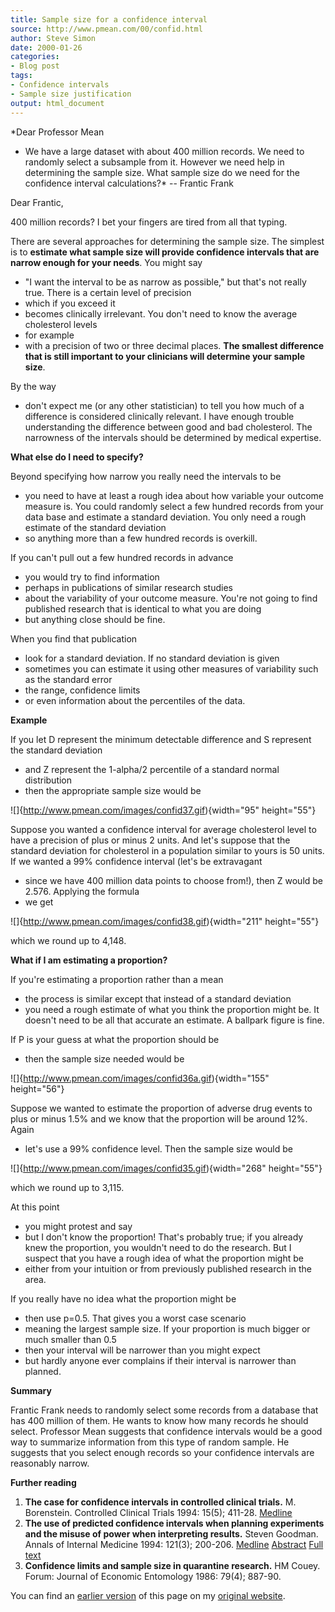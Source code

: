 ```yaml
---
title: Sample size for a confidence interval
source: http://www.pmean.com/00/confid.html
author: Steve Simon
date: 2000-01-26
categories:
- Blog post
tags:
- Confidence intervals
- Sample size justification
output: html_document
---
```

*Dear Professor Mean
- We have a large dataset with about 400 million
records. We need to randomly select a subsample from it. However we need
help in determining the sample size. What sample size do we need for the
confidence interval calculations?* -- Frantic Frank

<!---More--->

Dear Frantic,

400 million records? I bet your fingers are tired from all that
typing.

There are several approaches for determining the sample size. The
simplest is to **estimate what sample size will provide confidence
intervals that are narrow enough for your needs**. You might say
- "I
want the interval to be as narrow as possible," but that's not
really true. There is a certain level of precision
- which if you
exceed it
- becomes clinically irrelevant. You don't need to know the
average cholesterol levels
- for example
- with a precision of two or
three decimal places. **The smallest difference that is still
important to your clinicians will determine your sample size**.

By the way
- don't expect me (or any other statistician) to tell you
how much of a difference is considered clinically relevant. I have
enough trouble understanding the difference between good and bad
cholesterol. The narrowness of the intervals should be determined by
medical expertise.

**What else do I need to specify?**

Beyond specifying how narrow you really need the intervals to be
- you
need to have at least a rough idea about how variable your outcome
measure is. You could randomly select a few hundred records from your
data base and estimate a standard deviation. You only need a rough
estimate of the standard deviation
- so anything more than a few
hundred records is overkill.

If you can't pull out a few hundred records in advance
- you would try
to find information
- perhaps in publications of similar research
studies
- about the variability of your outcome measure. You're not
going to find published research that is identical to what you are
doing
- but anything close should be fine.

When you find that publication
- look for a standard deviation. If no
standard deviation is given
- sometimes you can estimate it using other
measures of variability such as the standard error
- the range,
confidence limits
- or even information about the percentiles of the
data.

**Example**

If you let D represent the minimum detectable difference and S
represent the standard deviation
- and Z represent the 1-alpha/2
percentile of a standard normal distribution
- then the appropriate
sample size would be

![]{http://www.pmean.com/images/confid37.gif){width="95" height="55"}

Suppose you wanted a confidence interval for average cholesterol level
to have a precision of plus or minus 2 units. And let's suppose that
the standard deviation for cholesterol in a population similar to
yours is 50 units. If we wanted a 99% confidence interval (let's be
extravagant
- since we have 400 million data points to choose from!),
then Z would be 2.576. Applying the formula
- we get

![]{http://www.pmean.com/images/confid38.gif){width="211" height="55"}

which we round up to 4,148.

**What if I am estimating a proportion?**

If you're estimating a proportion rather than a mean
- the process is
similar except that instead of a standard deviation
- you need a rough
estimate of what you think the proportion might be. It doesn't need
to be all that accurate an estimate. A ballpark figure is fine.

If P is your guess at what the proportion should be
- then the sample
size needed would be

![]{http://www.pmean.com/images/confid36a.gif){width="155" height="56"}

Suppose we wanted to estimate the proportion of adverse drug events to
plus or minus 1.5% and we know that the proportion will be around 12%.
Again
- let's use a 99% confidence level. Then the sample size would
be

![]{http://www.pmean.com/images/confid35.gif){width="268" height="55"}

which we round up to 3,115.

At this point
- you might protest and say
- but I don't know the
proportion! That's probably true; if you already knew the proportion,
you wouldn't need to do the research. But I suspect that you have a
rough idea of what the proportion might be
- either from your intuition
or from previously published research in the area.

If you really have no idea what the proportion might be
- then use
p=0.5. That gives you a worst case scenario
- meaning the largest
sample size. If your proportion is much bigger or much smaller than
0.5
- then your interval will be narrower than you might expect
- but
hardly anyone ever complains if their interval is narrower than
planned.

**Summary**

Frantic Frank needs to randomly select some records from a database
that has 400 million of them. He wants to know how many records he
should select. Professor Mean suggests that confidence intervals would
be a good way to summarize information from this type of random
sample. He suggests that you select enough records so your confidence
intervals are reasonably narrow.

**Further reading**

1.  **The case for confidence intervals in controlled clinical trials.**
    M. Borenstein. Controlled Clinical Trials 1994: 15(5); 411-28.
    [Medline](http://www.ncbi.nlm.nih.gov/entrez/query.fcgi?cmd=Retrieve&db=PubMed&list_uids=8001360&dopt=Abstract)
2.  **The use of predicted confidence intervals when planning
    experiments and the misuse of power when interpreting results.**
    Steven Goodman. Annals of Internal Medicine 1994: 121(3); 200-206.
    [Medline](http://www.ncbi.nlm.nih.gov/entrez/query.fcgi?cmd=Retrieve&db=PubMed&list_uids=8017747&dopt=Abstract)
    [Abstract](http://www.annals.org/cgi/content/abstract/121/3/200)
    [Full text](http://www.annals.org/cgi/content/full/121/3/200)
3.  **Confidence limits and sample size in quarantine research.** HM
    Couey. Forum: Journal of Economic Entomology 1986: 79(4); 887-90.

You can find an [earlier version][sim1] of this page on my [original website][sim2].

[sim1]: http://www.pmean.com/00/confid.html
[sim2]: http://www.pmean.com/original_site.html
